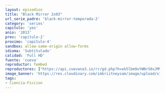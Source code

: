 ```yaml
---
layout: episodios
title: "Black Mirror 2x03"
url_serie_padre: 'black-mirror-temporada-2'
category: 'series'
capitulo: 'yes'
anio: '2013'
prev: 'capitulo-2'
proximo: 'capitulo-4'
sandbox: allow-same-origin allow-forms
idioma: 'Subtitulado'
calidad: 'Full HD'
fuente: 'cueva'
reproductor: fembed
reproductores: ["https://api.cuevana3.io/rr/gd.php?h=ek5lbm9xYWNrS0xJMVp5b21KREk0dFBLbjVkaHhkRGdrOG1jbnBpUnhhS1ZsMzVpb01XbHY1Mm9xSVJvMDdQcTA4bUZlV2VWdXNIRHlIOTZpS3lqb0t5U3FadVkyUT09"]
image_banner: 'https://res.cloudinary.com/imbriitneysam/image/upload/v1547402297/black-2-banner-min.jpg'
tags:
- Ciencia-Ficcion
---
```












